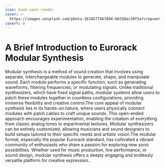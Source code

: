 ```yaml
---
icon: book-open-reader
cover: >-
  https://images.unsplash.com/photo-1618577467894-b0320ac39f5a?crop=entropy&cs=srgb&fm=jpg&ixid=M3wxOTcwMjR8MHwxfHNlYXJjaHwxfHxldXJvcmFja3xlbnwwfHx8fDE3NDMyNTM3OTZ8MA&ixlib=rb-4.0.3&q=85
coverY: 0
---
```


# A Brief Introduction to Eurorack Modular Synthesis

Modular synthesis is a method of sound creation that involves using separate, interchangeable modules to generate, shape, and manipulate sound. Each module performs a specific function, such as generating waveforms, filtering frequencies, or modulating signals. Unlike traditional synthesizers, which have fixed signal paths, modular systems allow users to patch these modules together in countless configurations, providing immense flexibility and creative control.The core appeal of modular synthesis lies in its hands-on nature, where users physically connect modules with patch cables to craft unique sounds. This open-ended approach encourages experimentation, enabling the creation of everything from classic analog tones to experimental textures. Modular synthesizers can be entirely customized, allowing musicians and sound designers to build setups tailored to their specific needs and artistic vision.The modular format, especially the popular Eurorack standard, has cultivated a vibrant community of enthusiasts who share a passion for exploring new sonic possibilities. Whether used for music production, live performance, or sound design, modular synthesis offers a deeply engaging and endlessly versatile platform for creative expression..
